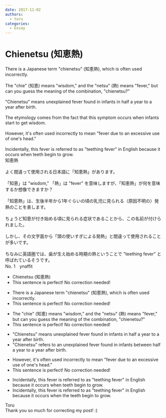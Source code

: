 ```yaml
---
date: 2017-11-02
authors:
  - toru
categories:
  - Essay
---
```


<h1 id="subject_show">Chienetsu (知恵熱)</h1>
<div class="date" hidden>Nov 2, 2017 10:52</div>
<div id="post"><div id="body_show_ori">
There is a Japanese term "chienetsu" (知恵熱), which is often used incorrectly.<br/><br/>The "chie" (知恵) means "wisdom," and the "netsu" (熱) means "fever," but can you guess the meaning of the combination, "chienetsu?"<br/><br/>"Chienetsu" means unexplained fever found in infants in half a year to a year after birth.<br/><br/>The etymology comes from the fact that this symptom occurs when infants start to get wisdom.<br/><br/>However, it's often used incorrectly to mean "fever due to an excessive use of one's head."<br/><br/>Incidentally, this fever is referred to as "teething fever" in English because it occurs when teeth begin to grow.
</div></div>

<!-- more -->

<div id="post_ja"><div id="body_show_mo">
知恵熱<br/><br/>よく間違って使用される日本語に「知恵熱」があります。<br/><br/>「知恵」は "wisdom," 「熱」は "fever" を意味しますが、「知恵熱」が何を意味するか想像できますか？<br/><br/>「知恵熱」は、生後半年から1年ぐらいの頃の乳児に見られる（原因不明の）発熱のことを表します。<br/><br/>ちょうど知恵が付き始める頃に見られる症状であることから、この名前が付けられました。<br/><br/>しかし、その文字面から「頭の使いすぎによる発熱」と間違って使用されることが多いです。<br/><br/>ちなみに英語圏では、歯が生え始める時期の熱ということで "teething fever" と呼ばれているそうです。
</div></div>
<div id="block"><div class="first_name"> No. 1　<span class="just_name">ynaffit</span></div><div id="block2">
<ul class="correction_field">
<li class="incorrect">Chienetsu (知恵熱)</li>
<li class="corrected perfect">This sentence is perfect! No correction needed!</li>
</ul>
<ul class="correction_field">
<li class="incorrect">There is a Japanese term "chienetsu" (知恵熱), which is often used incorrectly.</li>
<li class="corrected perfect">This sentence is perfect! No correction needed!</li>
</ul>
<ul class="correction_field">
<li class="incorrect">The "chie" (知恵) means "wisdom," and the "netsu" (熱) means "fever," but can you guess the meaning of the combination, "chienetsu?"</li>
<li class="corrected perfect">This sentence is perfect! No correction needed!</li>
</ul>
<ul class="correction_field">
<li class="incorrect">"Chienetsu" means unexplained fever found in infants in half a year to a year after birth.</li>
<li class="corrected correct">
"Chienetsu" refers to an unexplained fever found in infants between half a year to a year after birth.
</li>
</ul>
<ul class="correction_field">
<li class="incorrect">However, it's often used incorrectly to mean "fever due to an excessive use of one's head."</li>
<li class="corrected perfect">This sentence is perfect! No correction needed!</li>
</ul>
<ul class="correction_field">
<li class="incorrect">Incidentally, this fever is referred to as "teething fever" in English because it occurs when teeth begin to grow.</li>
<li class="corrected correct">
Incidentally, this fever is referred to as "teething fever" in English because it occurs when the teeth begin to grow.
</li>
</ul>
</div><div class="name"><span class="just_name">Toru</span><br>
Thank you so much for correcting my post! :)
</div>
</div>
